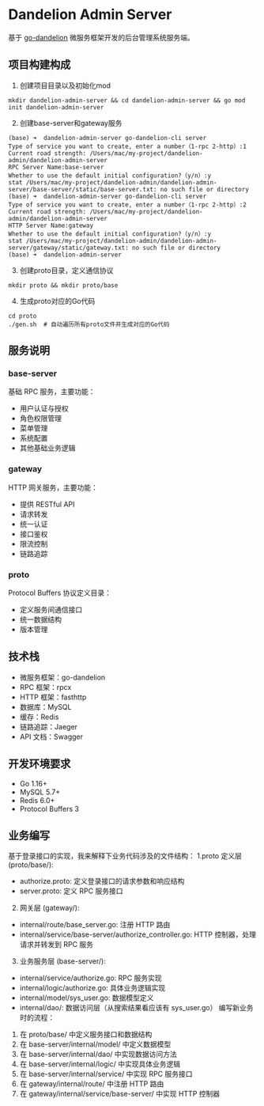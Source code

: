 # Dandelion Admin Server

基于 [go-dandelion](https://github.com/team-dandelion/go-dandelion) 微服务框架开发的后台管理系统服务端。

## 项目构建构成

1. 创建项目目录以及初始化mod
```shell
mkdir dandelion-admin-server && cd dandelion-admin-server && go mod init dandelion-admin-server
```
2. 创建base-server和gateway服务
```shell
(base) ➜  dandelion-admin-server go-dandelion-cli server                        
Type of service you want to create, enter a number（1-rpc 2-http）:1
Current road strength: /Users/mac/my-project/dandelion-admin/dandelion-admin-server
RPC Server Name:base-server
Whether to use the default initial configuration?（y/n）:y
stat /Users/mac/my-project/dandelion-admin/dandelion-admin-server/base-server/static/base-server.txt: no such file or directory
(base) ➜  dandelion-admin-server go-dandelion-cli server                               
Type of service you want to create, enter a number（1-rpc 2-http）:2
Current road strength: /Users/mac/my-project/dandelion-admin/dandelion-admin-server
HTTP Server Name:gateway
Whether to use the default initial configuration?（y/n）:y
stat /Users/mac/my-project/dandelion-admin/dandelion-admin-server/gateway/static/gateway.txt: no such file or directory
(base) ➜  dandelion-admin-server 
```

3. 创建proto目录，定义通信协议
```shell
mkdir proto && mkdir proto/base
```

4. 生成proto对应的Go代码
```shell
cd proto
./gen.sh  # 自动遍历所有proto文件并生成对应的Go代码
```

## 服务说明

### base-server

基础 RPC 服务，主要功能：
- 用户认证与授权
- 角色权限管理
- 菜单管理
- 系统配置
- 其他基础业务逻辑

### gateway

HTTP 网关服务，主要功能：
- 提供 RESTful API
- 请求转发
- 统一认证
- 接口鉴权
- 限流控制
- 链路追踪

### proto

Protocol Buffers 协议定义目录：
- 定义服务间通信接口
- 统一数据结构
- 版本管理

## 技术栈

- 微服务框架：go-dandelion
- RPC 框架：rpcx
- HTTP 框架：fasthttp
- 数据库：MySQL
- 缓存：Redis
- 链路追踪：Jaeger
- API 文档：Swagger

## 开发环境要求

- Go 1.16+
- MySQL 5.7+
- Redis 6.0+
- Protocol Buffers 3 

## 业务编写

基于登录接口的实现，我来解释下业务代码涉及的文件结构：
1.proto 定义层 (proto/base/):
 + authorize.proto: 定义登录接口的请求参数和响应结构
 + server.proto: 定义 RPC 服务接口
2. 网关层 (gateway/):
 + internal/route/base_server.go: 注册 HTTP 路由
 + internal/service/base-server/authorize_controller.go: HTTP 控制器，处理请求并转发到 RPC 服务
3. 业务服务层 (base-server/):
 + internal/service/authorize.go: RPC 服务实现
 + internal/logic/authorize.go: 具体业务逻辑实现
 + internal/model/sys_user.go: 数据模型定义
 + internal/dao/: 数据访问层（从搜索结果看应该有 sys_user.go）
编写新业务时的流程：
1. 在 proto/base/ 中定义服务接口和数据结构
2. 在 base-server/internal/model/ 中定义数据模型
3. 在 base-server/internal/dao/ 中实现数据访问方法
4. 在 base-server/internal/logic/ 中实现具体业务逻辑
5. 在 base-server/internal/service/ 中实现 RPC 服务接口
6. 在 gateway/internal/route/ 中注册 HTTP 路由
7. 在 gateway/internal/service/base-server/ 中实现 HTTP 控制器
